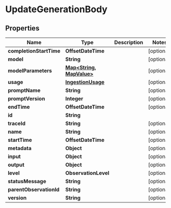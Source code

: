 

# UpdateGenerationBody


## Properties

| Name | Type | Description | Notes |
|------------ | ------------- | ------------- | -------------|
|**completionStartTime** | **OffsetDateTime** |  |  [optional] |
|**model** | **String** |  |  [optional] |
|**modelParameters** | [**Map&lt;String, MapValue&gt;**](MapValue.md) |  |  [optional] |
|**usage** | [**IngestionUsage**](IngestionUsage.md) |  |  [optional] |
|**promptName** | **String** |  |  [optional] |
|**promptVersion** | **Integer** |  |  [optional] |
|**endTime** | **OffsetDateTime** |  |  [optional] |
|**id** | **String** |  |  |
|**traceId** | **String** |  |  [optional] |
|**name** | **String** |  |  [optional] |
|**startTime** | **OffsetDateTime** |  |  [optional] |
|**metadata** | **Object** |  |  [optional] |
|**input** | **Object** |  |  [optional] |
|**output** | **Object** |  |  [optional] |
|**level** | **ObservationLevel** |  |  [optional] |
|**statusMessage** | **String** |  |  [optional] |
|**parentObservationId** | **String** |  |  [optional] |
|**version** | **String** |  |  [optional] |



